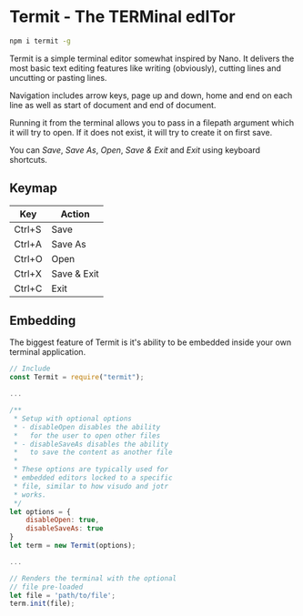 # Termit - The TERMinal edITor

```sh
npm i termit -g
```

Termit is a simple terminal editor somewhat inspired by Nano. It delivers the most basic text editing features like writing (obviously), cutting lines and uncutting or pasting lines.

Navigation includes arrow keys, page up and down, home and end on each line as well as start of document and end of document.

Running it from the terminal allows you to pass in a filepath argument which it will try to open. If it does not exist, it will try to create it on first save.

You can _Save_, _Save As_, _Open_, _Save & Exit_ and _Exit_ using keyboard shortcuts.

## Keymap

| Key    | Action       |
|--------|--------------|
| Ctrl+S |  Save        |
| Ctrl+A |  Save As     |
| Ctrl+O |  Open        |
| Ctrl+X |  Save & Exit |
| Ctrl+C |  Exit        |

## Embedding

The biggest feature of Termit is it's ability to be embedded inside your own terminal application.

```javascript
// Include
const Termit = require("termit");

...

/**
 * Setup with optional options
 * - disableOpen disables the ability
 *   for the user to open other files
 * - disableSaveAs disables the ability
 *   to save the content as another file
 *
 * These options are typically used for
 * embedded editors locked to a specific
 * file, similar to how visudo and jotr
 * works.
 */
let options = {
    disableOpen: true,
    disableSaveAs: true
}
let term = new Termit(options);

...

// Renders the terminal with the optional
// file pre-loaded
let file = 'path/to/file';
term.init(file);
```